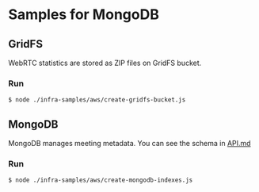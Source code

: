 # Samples for MongoDB

## GridFS
WebRTC statistics are stored as ZIP files on GridFS bucket.

### Run
```
$ node ./infra-samples/aws/create-gridfs-bucket.js
```

## MongoDB
MongoDB manages meeting metadata. You can see the schema in [API.md](../../API.md#identity-request)

### Run
```
$ node ./infra-samples/aws/create-mongodb-indexes.js
```